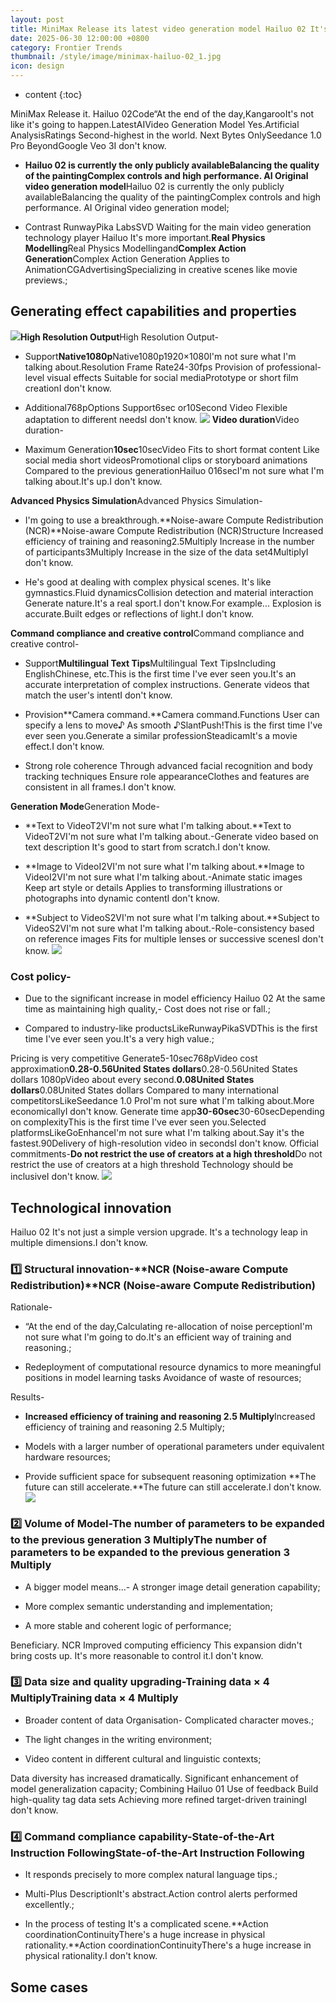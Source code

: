 ```yaml
---
layout: post
title: MiniMax Release its latest video generation model Hailuo 02 It's the only thing in the world.Complex control and high-performance video models
date: 2025-06-30 12:00:00 +0800
category: Frontier Trends
thumbnail: /style/image/minimax-hailuo-02_1.jpg
icon: design
---
```

* content
{:toc}

MiniMax Release it. Hailuo 02Code“At the end of the day,KangarooIt's not like it's going to happen.LatestAIVideo Generation Model Yes.Artificial AnalysisRatings Second-highest in the world. Next Bytes OnlySeedance 1.0 Pro BeyondGoogle Veo 3I don't know.

- **Hailuo 02 is currently the only publicly availableBalancing the quality of the paintingComplex controls and high performance. AI Original video generation model**Hailuo 02 is currently the only publicly availableBalancing the quality of the paintingComplex controls and high performance. AI Original video generation model;

- Contrast RunwayPika LabsSVD Waiting for the main video generation technology player Hailuo It's more important.**Real Physics Modelling**Real Physics Modellingand**Complex Action Generation**Complex Action Generation Applies to AnimationCGAdvertisingSpecializing in creative scenes like movie previews.;


## Generating effect capabilities and properties
![](https://assets-v2.circle.so/xw121umve9oy1kipjkn3brajngqi)**High Resolution Output**High Resolution Output-

- Support**Native1080p**Native1080p1920×1080I'm not sure what I'm talking about.Resolution Frame Rate24-30fps Provision of professional-level visual effects Suitable for social mediaPrototype or short film creationI don't know.

- Additional768pOptions Support6sec or10Second Video Flexible adaptation to different needsI don't know.
![](https://assets-v2.circle.so/6j9c6ctpj93qzkkpodr2cdkbrmoy)
**Video duration**Video duration-

- Maximum Generation**10sec**10secVideo Fits to short format content Like social media short videosPromotional clips or storyboard animations Compared to the previous generationHailuo 016secI'm not sure what I'm talking about.It's up.I don't know.

**Advanced Physics Simulation**Advanced Physics Simulation-

- I'm going to use a breakthrough.**Noise-aware Compute Redistribution (NCR)**Noise-aware Compute Redistribution (NCR)Structure Increased efficiency of training and reasoning2.5Multiply Increase in the number of participants3Multiply Increase in the size of the data set4MultiplyI don't know.

- He's good at dealing with complex physical scenes. It's like gymnastics.Fluid dynamicsCollision detection and material interaction Generate nature.It's a real sport.I don't know.For example... Explosion is accurate.Built edges or reflections of light.I don't know.

**Command compliance and creative control**Command compliance and creative control-

- Support**Multilingual Text Tips**Multilingual Text TipsIncluding EnglishChinese, etc.This is the first time I've ever seen you.It's an accurate interpretation of complex instructions. Generate videos that match the user's intentI don't know.

- Provision**Camera command.**Camera command.Functions User can specify a lens to move♪ As smooth ♪SlantPush!This is the first time I've ever seen you.Generate a similar professionSteadicamIt's a movie effect.I don't know.

- Strong role coherence Through advanced facial recognition and body tracking techniques Ensure role appearanceClothes and features are consistent in all frames.I don't know.

**Generation Mode**Generation Mode-

- **Text to VideoT2VI'm not sure what I'm talking about.**Text to VideoT2VI'm not sure what I'm talking about.-Generate video based on text description It's good to start from scratch.I don't know.

- **Image to VideoI2VI'm not sure what I'm talking about.**Image to VideoI2VI'm not sure what I'm talking about.-Animate static images Keep art style or details Applies to transforming illustrations or photographs into dynamic contentI don't know.

- **Subject to VideoS2VI'm not sure what I'm talking about.**Subject to VideoS2VI'm not sure what I'm talking about.-Role-consistency based on reference images Fits for multiple lenses or successive scenesI don't know.
![](https://assets-v2.circle.so/xzwzn830cpmcnsh3fq4s1iexwuw7)

### Cost policy-

- Due to the significant increase in model efficiency Hailuo 02 At the same time as maintaining high quality,-
Cost does not rise or fall.;

- Compared to industry-like productsLikeRunwayPikaSVDThis is the first time I've ever seen you.It's a very high value.;

Pricing is very competitive Generate5-10sec768pVideo cost approximation**0.28-0.56United States dollars**0.28-0.56United States dollars 1080pVideo about every second.**0.08United States dollars**0.08United States dollars Compared to many international competitorsLikeSeedance 1.0 ProI'm not sure what I'm talking about.More economicallyI don't know.
Generate time app**30-60sec**30-60secDepending on complexityThis is the first time I've ever seen you.Selected platformsLikeGoEnhanceI'm not sure what I'm talking about.Say it's the fastest.90Delivery of high-resolution video in secondsI don't know.
Official commitments-**Do not restrict the use of creators at a high threshold**Do not restrict the use of creators at a high threshold Technology should be inclusiveI don't know.
![](https://assets-v2.circle.so/anwc5kiiapb1fajvlagbiri4aywu)
## Technological innovation
Hailuo 02 It's not just a simple version upgrade. It's a technology leap in multiple dimensions.I don't know.

### 1️⃣ Structural innovation-**NCR (Noise-aware Compute Redistribution)**NCR (Noise-aware Compute Redistribution)
Rationale-

- “At the end of the day,Calculating re-allocation of noise perceptionI'm not sure what I'm going to do.It's an efficient way of training and reasoning.;

- Redeployment of computational resource dynamics to more meaningful positions in model learning tasks Avoidance of waste of resources;

Results-

- **Increased efficiency of training and reasoning 2.5 Multiply**Increased efficiency of training and reasoning 2.5 Multiply;

- Models with a larger number of operational parameters under equivalent hardware resources;

- Provide sufficient space for subsequent reasoning optimization **The future can still accelerate.**The future can still accelerate.I don't know.
![](https://assets-v2.circle.so/5frtvtcg32m4sfvmymyupdu7wym9)

### 2️⃣ Volume of Model-**The number of parameters to be expanded to the previous generation 3 Multiply**The number of parameters to be expanded to the previous generation 3 Multiply

- A bigger model means...-
A stronger image detail generation capability;

- More complex semantic understanding and implementation;

- A more stable and coherent logic of performance;

Beneficiary. NCR Improved computing efficiency This expansion didn't bring costs up. It's more reasonable to control it.I don't know.

### 3️⃣ Data size and quality upgrading-**Training data × 4 Multiply**Training data × 4 Multiply

- Broader content of data Organisation-
Complicated character moves.;

- The light changes in the writing environment;

- Video content in different cultural and linguistic contexts;

Data diversity has increased dramatically. Significant enhancement of model generalization capacity;
Combining Hailuo 01 Use of feedback Build high-quality tag data sets Achieving more refined target-driven trainingI don't know.

### 4️⃣ Command compliance capability-**State-of-the-Art Instruction Following**State-of-the-Art Instruction Following

- It responds precisely to more complex natural language tips.;

- Multi-Plus DescriptionIt's abstract.Action control alerts performed excellently.;

- In the process of testing It's a complicated scene.**Action coordinationContinuityThere's a huge increase in physical rationality.**Action coordinationContinuityThere's a huge increase in physical rationality.I don't know.

## Some cases



